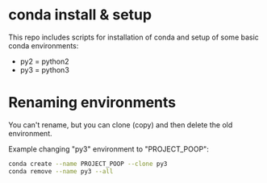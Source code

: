 conda install & setup
=====================

This repo includes scripts for installation of conda
and setup of some basic conda environments:

* py2 = python2
* py3 = python3


# Renaming environments

You can't rename, but you can clone (copy) and then delete the old environment.

Example changing "py3" environment to "PROJECT_POOP":

``` bash
conda create --name PROJECT_POOP --clone py3
conda remove --name py3 --all
```